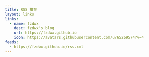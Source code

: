 ```yaml
---
title: RSS 推荐
layout: links
links:
  - name: fzdwx
    desc: fzdwx's blog
    url: https://fzdwx.github.io
    icon: https://avatars.githubusercontent.com/u/65269574?v=4
feeds:
  - https://fzdwx.github.io/rss.xml
---
```

